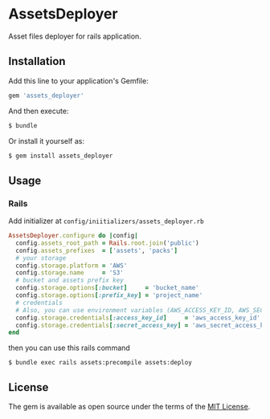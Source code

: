 # AssetsDeployer
Asset files deployer for rails application.

## Installation
Add this line to your application's Gemfile:

```ruby
gem 'assets_deployer'
```

And then execute:
```bash
$ bundle
```

Or install it yourself as:
```bash
$ gem install assets_deployer
```

## Usage

### Rails
Add initializer at `config/iniitializers/assets_deployer.rb`
```rb
AssetsDeployer.configure do |config|
  config.assets_root_path = Rails.root.join('public')
  config.assets_prefixes  = ['assets', 'packs']
  # your storage
  config.storage.platform = 'AWS'
  config.storage.name     = 'S3'
  # bucket and assets prefix key
  config.storage.options[:bucket]     = 'bucket_name'
  config.storage.options[:prefix_key] = 'project_name'
  # credentials
  # Also, you can use environment variables (AWS_ACCESS_KEY_ID, AWS_SECRET_ACCESS_KEY) or instance profile credentials
  config.storage.credentials[:access_key_id]     = 'aws_access_key_id'
  config.storage.credentials[:secret_access_key] = 'aws_secret_access_key'
end
```

then you can use this rails command
```console
$ bundle exec rails assets:precompile assets:deploy
```

## License
The gem is available as open source under the terms of the [MIT License](http://opensource.org/licenses/MIT).

